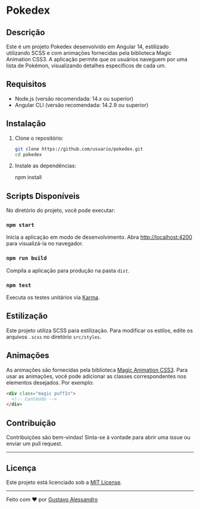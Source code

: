 # Pokedex

## Descrição
Este é um projeto Pokedex desenvolvido em Angular 14, estilizado utilizando SCSS e com animações fornecidas pela biblioteca Magic Animation CSS3. A aplicação permite que os usuários naveguem por uma lista de Pokémon, visualizando detalhes específicos de cada um.

## Requisitos
- Node.js (versão recomendada: 14.x ou superior)
- Angular CLI (versão recomendada: 14.2.9 ou superior)

## Instalação
1. Clone o repositório:
   ```bash
   git clone https://github.com/usuario/pokedex.git
   cd pokedex

2. Instale as dependências:
    
    npm install

## Scripts Disponíveis
No diretório do projeto, você pode executar:

### `npm start`
Inicia a aplicação em modo de desenvolvimento.
Abra [http://localhost:4200](http://localhost:4200) para visualizá-la no navegador.

### `npm run build`
Compila a aplicação para produção na pasta `dist`.

### `npm test`
Executa os testes unitários via [Karma](https://karma-runner.github.io).

## Estilização
Este projeto utiliza SCSS para estilização. Para modificar os estilos, edite os arquivos `.scss` no diretório `src/styles`.

## Animações
As animações são fornecidas pela biblioteca [Magic Animation CSS3](https://www.minimamente.com/project/magic/). Para usar as animações, você pode adicionar as classes correspondentes nos elementos desejados. Por exemplo:

```html
<div class="magic puffIn">
  <!-- Conteúdo -->
</div>
```

## Contribuição

Contribuições são bem-vindas! Sinta-se à vontade para abrir uma issue ou enviar um pull request.

---

## Licença

Este projeto está licenciado sob a [MIT License](LICENSE).

---

Feito com ❤️ por [Gustavo Alessandro](https://github.com/GustSilvaJR)
